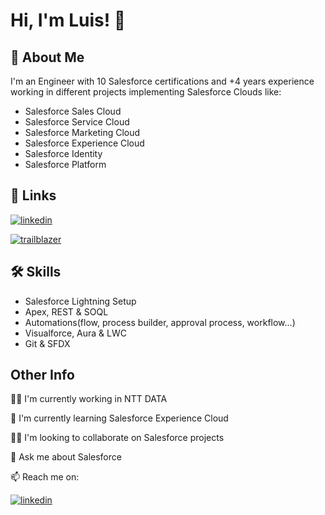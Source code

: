 
# Hi, I'm Luis! 👋


## 🚀 About Me
I'm an Engineer with 10 Salesforce certifications and +4 years experience working in different projects implementing Salesforce Clouds like:
- Salesforce Sales Cloud
- Salesforce Service Cloud
- Salesforce Marketing Cloud
- Salesforce Experience Cloud
- Salesforce Identity
- Salesforce Platform
## 🔗 Links

[![linkedin](https://img.shields.io/badge/linkedin-0A66C2?style=for-the-badge&logo=linkedin&logoColor=white)](https://www.linkedin.com/in/luisnunezrodriguez/)

[![trailblazer](https://profile.ui.trailhead.com/images/trailblazer-me.svg)](https://trailblazer.me/id/lunuro)


## 🛠 Skills
- Salesforce Lightning Setup
- Apex, REST & SOQL
- Automations(flow, process builder, approval process, workflow...)
- Visualforce, Aura & LWC
- Git & SFDX
## Other Info
👩‍💻 I'm currently working in NTT DATA

🧠 I'm currently learning Salesforce Experience Cloud

👯‍♀️ I'm looking to collaborate on Salesforce projects

💬 Ask me about Salesforce

📫 Reach me on: 

[![linkedin](https://img.shields.io/badge/linkedin-0A66C2?style=for-the-badge&logo=linkedin&logoColor=white)](https://www.linkedin.com/in/luisnunezrodriguez/)
